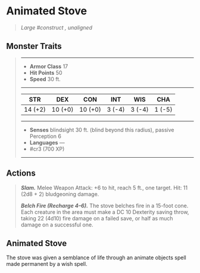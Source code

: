 # Animated Stove
>*Large #construct , unaligned*
## Monster Traits
>___
>- **Armor Class** 17
>- **Hit Points** 50
>- **Speed** 30 ft.
>___
>|STR|DEX|CON|INT|WIS|CHA|
>|:---:|:---:|:---:|:---:|:---:|:---:|
>|14 (+2)|10 (+0)|10 (+0)|3 (-4)|3 (-4)|1 (-5)|
>___
>- **Senses** blindsight 30 ft. (blind beyond this radius), passive Perception 6
>- **Languages** —
>- #cr3 (700 XP)
>___
## Actions
>***Slam.*** Melee Weapon Attack: +6 to hit, reach 5 ft., one target. Hit: 11 (2d8 + 2) bludgeoning damage.  
>
>***Belch Fire (Recharge 4–6).*** The stove belches fire in a 15-foot cone. Each creature in the area must make a DC 10 Dexterity saving throw, taking 22 (4d10) fire damage on a failed save, or half as much damage on a successful one.
## Animated Stove
The stove was given a semblance of life through an animate objects spell made permanent by a wish spell.